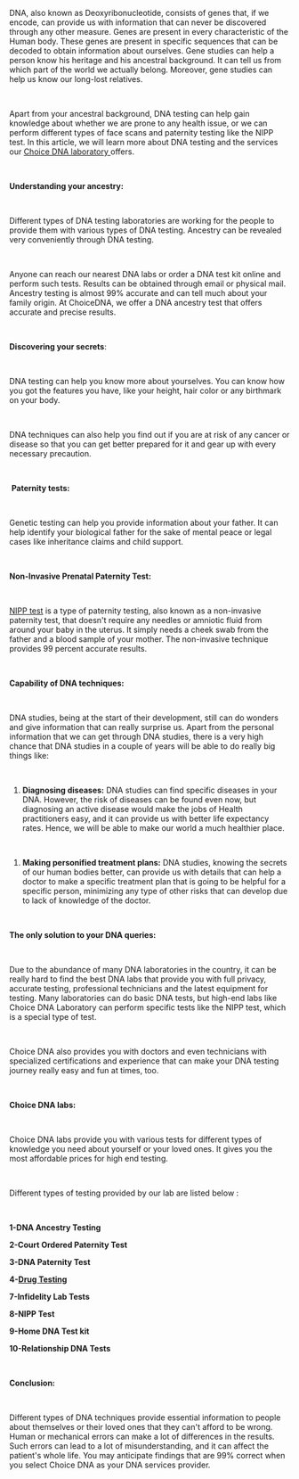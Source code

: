 <span style="font-weight: 400;">DNA, also known as Deoxyribonucleotide, consists of genes that, if we encode, can provide us with information that can never be discovered through any other measure. Genes are present in every characteristic of the Human body. These genes are present in specific sequences that can be decoded to obtain information about ourselves. Gene studies can help a person know his heritage and his ancestral background. It can tell us from which part of the world we actually belong. Moreover, gene studies can help us know our long-lost relatives.</span>

<span style="font-weight: 400;"> </span>

<span style="font-weight: 400;">Apart from your ancestral background, DNA testing can help gain knowledge about whether we are prone to any health issue, or we can perform different types of face scans and paternity testing like the NIPP test. In this article, we will learn more about DNA testing and the services our </span><a href="https://www.choicedna.com/"><span style="font-weight: 400;">Choice DNA laboratory </span></a><span style="font-weight: 400;">offers.</span>

&nbsp;

<b>Understanding your ancestry:</b>

&nbsp;

<span style="font-weight: 400;">Different types of DNA testing laboratories are working for the people to provide them with various types of DNA testing. Ancestry can be revealed very conveniently through DNA testing.</span>

<span style="font-weight: 400;"> </span>

<span style="font-weight: 400;">Anyone can reach our nearest DNA labs or order a DNA test kit online and perform such tests. Results can be obtained through email or physical mail. Ancestry testing is almost 99% accurate and can tell much about your family origin. At ChoiceDNA, we offer a DNA ancestry test that offers accurate and precise results. </span>

&nbsp;

<b>Discovering your secrets</b><span style="font-weight: 400;">:</span>

&nbsp;

<span style="font-weight: 400;">DNA testing can help you know more about yourselves. You can know how you got the features you have, like your height, hair color or any birthmark on your body.</span>

<span style="font-weight: 400;"> </span>

<span style="font-weight: 400;">DNA techniques can also help you find out if you are at risk of any cancer or disease so that you can get better prepared for it and gear up with every necessary precaution. </span>

&nbsp;

<span style="font-weight: 400;"> </span><b>Paternity tests: </b>

<span style="font-weight: 400;"> </span>

<span style="font-weight: 400;">Genetic testing can help you provide information about your father. It can help identify your biological father for the sake of mental peace or legal cases like inheritance claims and child support.</span>

<span style="font-weight: 400;"> </span>

<b>Non-Invasive Prenatal Paternity Test:</b>

&nbsp;

<a href="https://www.choicedna.com/our-testing-services/noninvasive-prenatal-dna-testing/"><span style="font-weight: 400;">NIPP test</span></a> <span style="font-weight: 400;">is a type of paternity testing, also known as a non-invasive paternity test, that doesn't require any needles or amniotic fluid from around your baby in the uterus. It simply needs a cheek swab from the father and a blood sample of your mother. The non-invasive technique provides 99 percent accurate results.</span>

&nbsp;

<b>Capability of DNA techniques:</b>

&nbsp;

<span style="font-weight: 400;">DNA studies, being at the start of their development, still can do wonders and give information that can really surprise us. Apart from the personal information that we can get through DNA studies, there is a very high chance that DNA studies in a couple of years will be able to do really big things like:</span>

<span style="font-weight: 400;"> </span>
<ol>
 	<li style="font-weight: 400;" aria-level="1"><b>Diagnosing diseases:</b><span style="font-weight: 400;"> DNA studies can find specific diseases in your DNA. However, the risk of diseases can be found even now, but diagnosing an active disease would make the jobs of Health practitioners easy, and it can provide us with better life expectancy rates. Hence, we will be able to make our world a much healthier place.</span></li>
</ol>
&nbsp;
<ol>
 	<li style="font-weight: 400;" aria-level="1"><b>Making personified treatment plans:</b><span style="font-weight: 400;"> DNA studies, knowing the secrets of our human bodies better, can provide us with details that can help a doctor to make a specific treatment plan that is going to be helpful for a specific person, minimizing any type of other risks that can develop due to lack of knowledge of the doctor.</span></li>
</ol>
&nbsp;

<b>The only solution to your DNA queries:</b>

&nbsp;

<span style="font-weight: 400;">Due to the abundance of many DNA laboratories in the country, it can be really hard to find the best DNA labs that provide you with full privacy, accurate testing, professional technicians and the latest equipment for testing. Many laboratories can do basic DNA tests, but high-end labs like </span><span style="font-weight: 400;">Choice DNA Laboratory</span><span style="font-weight: 400;"> can perform specific tests like the NIPP test, which is a special type of test.</span>

&nbsp;

<span style="font-weight: 400;">Choice DNA also provides you with doctors and even technicians with specialized certifications and experience that can make your DNA testing journey really easy and fun at times, too.</span>

<span style="font-weight: 400;"> </span>

<b>Choice DNA labs:</b>

&nbsp;

<span style="font-weight: 400;">Choice DNA labs provide you with various tests for different types of knowledge you need about yourself or your loved ones. It gives you the most affordable prices for high end testing. </span>

&nbsp;

<span style="font-weight: 400;">Different types of testing provided by our lab are listed below :</span>

&nbsp;

<b>1-DNA Ancestry Testing</b>

<b>2-Court Ordered Paternity Test</b>

<b>3-DNA Paternity Test</b>

<b>4-</b><a href="https://www.choicedna.com/i-am-a-smoker-should-i-worry-about-that-drug-test/"><b>Drug Testing</b></a>

<b>7-Infidelity Lab Tests</b>

<b>8-NIPP Test</b>

<b>9-Home DNA Test kit</b>

<b>10-Relationship DNA Tests</b>

&nbsp;

<b>Conclusion:</b><span style="font-weight: 400;"> </span>

&nbsp;

<span style="font-weight: 400;">Different types of DNA techniques provide essential information to people about themselves or their loved ones that they can't afford to be wrong. Human or mechanical errors can make a lot of differences in the results. Such errors can lead to a lot of misunderstanding, and it can affect the patient's whole life. You may anticipate findings that are 99% correct when you select Choice DNA as your DNA services provider.</span>
